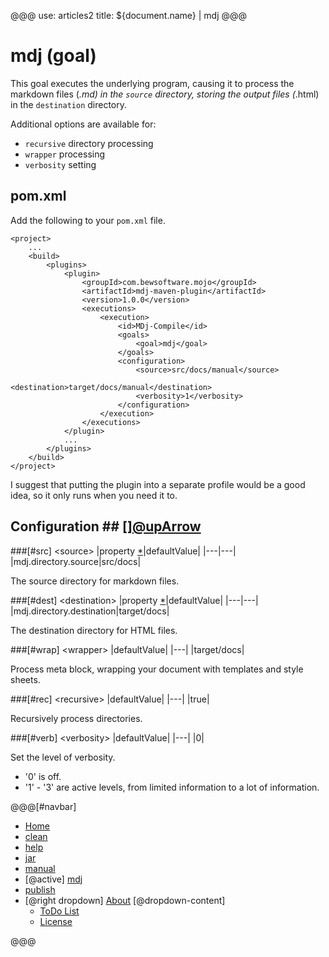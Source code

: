 @@@
use: articles2
title: ${document.name} | mdj
@@@

# mdj (goal)

This goal executes the underlying program, causing it to process
the markdown files (*.md) in the `source` directory,
storing the output files (*.html) in the `destination` directory.

Additional options are available for:

- `recursive` directory processing
- `wrapper` processing
- `verbosity` setting

## pom.xml  
Add the following to your `pom.xml` file.
~~~
<project>
    ...
    <build>
        <plugins>
            <plugin>
                <groupId>com.bewsoftware.mojo</groupId>
                <artifactId>mdj-maven-plugin</artifactId>
                <version>1.0.0</version>
                <executions>
                    <execution>
                        <id>MDj-Compile</id>
                        <goals>
                            <goal>mdj</goal>
                        </goals>
                        <configuration>
                            <source>src/docs/manual</source>
                            <destination>target/docs/manual</destination>
                            <verbosity>1</verbosity>
                        </configuration>
                    </execution>
                </executions>
            </plugin>
            ...
        </plugins>
    </build>
</project>
~~~

I suggest that putting the plugin into a separate profile would be a good idea,
so it only runs when you need it to.

## Configuration ## [][@upArrow](#top)

###[#src] &lt;source&gt;
|property [*][p]|defaultValue|
|---|---|
|mdj.directory.source|src/docs|

The source directory for markdown files.

###[#dest] &lt;destination&gt;
|property [*][p]|defaultValue|
|---|---|
|mdj.directory.destination|target/docs|

The destination directory for HTML files.

###[#wrap] &lt;wrapper&gt;
|defaultValue|
|---|
|target/docs|

Process meta block, wrapping your document with templates and style sheets.

###[#rec] &lt;recursive&gt;
|defaultValue|
|---|
|true|

Recursively process directories.

###[#verb] &lt;verbosity&gt;
|defaultValue|
|---|
|0|

Set the level of verbosity.

- '0' is off.
- '1' - '3' are active levels, from limited information to a lot of information.



[p]:# "The value can be added as a global setting in the <properties> section of your pom.xml file."


@@@[#navbar]
- [Home]
- [clean]
- [help]
- [jar]
- [manual]
- [@active] [mdj](#)
- [publish]
- [@right dropdown] [About]
[@dropdown-content]
    - [ToDo List]
    - [License]


[About]:About.html
[clean]:Clean.html
[help]:Help.html
[Home]:index.html
[jar]:Jar.html
[License]:LICENSE.html
[manual]:Manual.html
[mdj]:Mdj.html
[publish]:Publish.html
[ToDo List]:ToDo.html
@@@
